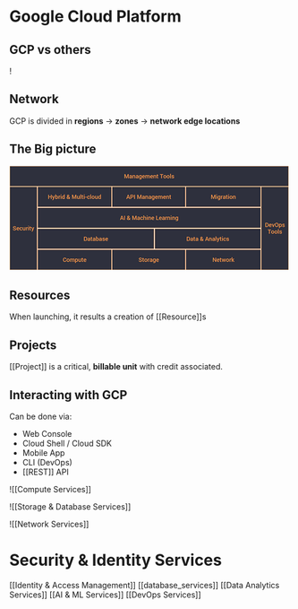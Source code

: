 # Google Cloud Platform
## GCP vs others
!
## Network
GCP is divided in **regions** -> **zones** -> **network edge locations** 
## The Big picture

!["alt"](Images/GCP_BigPicture.png)

## Resources
When launching, it results a creation of [[Resource]]s
## Projects
[[Project]] is a critical, **billable unit** with credit associated.

## Interacting with GCP
Can be done via:
- Web Console
- Cloud Shell / Cloud SDK
- Mobile App
- CLI (DevOps)
- [[REST]] API

![[Compute Services]]

![[Storage & Database Services]]


![[Network Services]]

# Security & Identity Services
[[Identity & Access Management]]
[[database_services]]
[[Data Analytics Services]]
[[AI & ML Services]]
[[DevOps Services]]